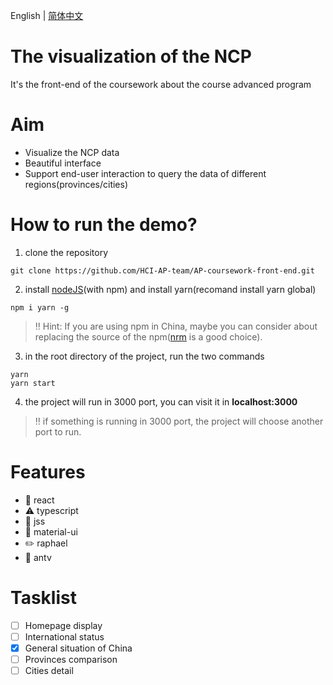 English | [简体中文](./README.zh-CN.md)
# The visualization of the NCP 
It's the front-end of the coursework about the course advanced program

# Aim
- Visualize the NCP data
- Beautiful interface
- Support end-user interaction to query the data of different regions(provinces/cities)

# How to run the demo?
1. clone the repository
```git
git clone https://github.com/HCI-AP-team/AP-coursework-front-end.git
```
2. install [nodeJS](https://nodejs.org/en/)(with npm) and install yarn(recomand install yarn global)
```
npm i yarn -g
```
> :bangbang: Hint:
> If you are using npm in China, maybe you can consider about replacing the source of the npm([nrm](https://www.npmjs.com/package/nrm) is a good choice).
3. in the root directory of the project, run the two commands
```shell
yarn 
yarn start
```
4. the project will run in 3000 port, you can visit it in  __localhost:3000__
> :bangbang: if something is running in 3000 port, the project will choose another port to run.

# Features
- :wrench: react
- :warning: typescript
- :eyes: jss
- :gem: material-ui
- :pencil2: raphael
- :ant: antv
 
# Tasklist
- [ ] Homepage display
- [ ] International status
- [x] General situation of China
- [ ] Provinces comparison
- [ ] Cities detail